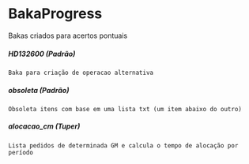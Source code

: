 # BakaProgress
Bakas criados para acertos pontuais

##### HD132600 (Padrão)
	Baka para criação de operacao alternativa
##### obsoleta (Padrão)
	Obsoleta itens com base em uma lista txt (um item abaixo do outro)
##### alocacao_cm (Tuper)
	Lista pedidos de determinada GM e calcula o tempo de alocação por período
